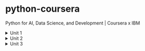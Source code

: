 # python-coursera
Python for AI, Data Science, and Development | Coursera x IBM

<details>
 <summary>Unit 1</summary>
    <ul>
        <li><a href="PY0101EN-1-1-Write_your_first_python_code.ipynb">1.1 Basics</a>
        <li><a href="PY0101EN-1-2-Strings.ipynb">1.2 Strings</a>
    </ul>
</details>
<details>
 <summary>Unit 2</summary>
    <ul>
        <li><a href="PY0101EN-2-1-Tuples.ipynb">2.1 Tuples</a>
        <li><a href="PY0101EN-2-2-Lists.ipynb">2.2 Lists</a>
        <li><a href="PY0101EN-2-3-Dictionaries.ipynb">2.3 Dictionaries</a>
        <li><a href="PY0101EN-2-4-Sets.ipynb">2.4 Sets</a>
    </ul>
</details>
<details>
 <summary>Unit 3</summary>
    <ul>
        <li><a href="PY0101EN-3-1-Conditions.ipynb">3.1 Conditions</a>
        <li><a href="PY0101EN-3-2-Loops.ipynb">3.2 Loops</a>
        <li><a href="PY0101EN-3-3-Functions.ipynb">3.3 Functions</a>
        <li><a href="PY0101EN-3-4-ExceptionHandling.ipynb">3.4 Exception Handling</a>
        <li><a href="PY0101EN-3-5-Classes.ipynb">3.5 Classes</a>
    </ul>
</details>